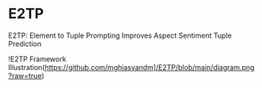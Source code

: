 # E2TP
E2TP: Element to Tuple Prompting Improves Aspect Sentiment Tuple Prediction

!E2TP Framework Illustration(https://github.com/mghiasvandm]/E2TP/blob/main/diagram.png?raw=true)
